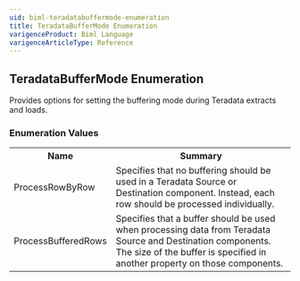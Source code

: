 ```yaml
---
uid: biml-teradatabuffermode-enumeration
title: TeradataBufferMode Enumeration
varigenceProduct: Biml Language
varigenceArticleType: Reference
---
```


## TeradataBufferMode Enumeration<div class="LanguageSummary"><div class ="SummaryItem">Provides options for setting the buffering mode during Teradata extracts and loads.</div></div><div class="EnumValueGroup">### Enumeration Values<table id="EnumValue" class="MemberList"><tbody><tr><th class="MemberNameColumnHeader">Name</th><th class="MemberSummaryColumnHeader">Summary</th></tr><tr class="cd0"><td class="MemberName">ProcessRowByRow</td><td class="MemberSummary"><div class ="SummaryItem">Specifies that no buffering should be used in a Teradata Source or Destination component.  Instead, each row should be processed individually.</div></td></tr><tr class="cd1"><td class="MemberName">ProcessBufferedRows</td><td class="MemberSummary"><div class ="SummaryItem">Specifies that a buffer should be used when processing data from Teradata Source and Destination components.  The size of the buffer is specified in another property on those components.</div></td></tr></tbody></table></div>